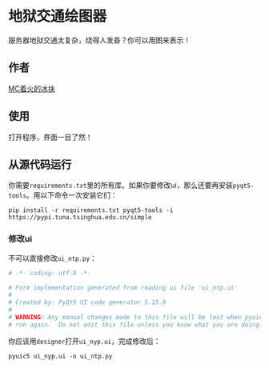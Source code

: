 # 地狱交通绘图器

服务器地狱交通太复杂，绕得人发昏？你可以用图来表示！

## 作者

[MC着火的冰块](https://space.bilibili.com/551409211)

## 使用

打开程序，界面一目了然！

## 从源代码运行

你需要`requirements.txt`里的所有库。如果你要修改ui，那么还要再安装`pyqt5-tools`。用以下命令一次安装它们：

```commandline
pip install -r requirements.txt pyqt5-tools -i https://pypi.tuna.tsinghua.edu.cn/simple
```

### 修改ui

不可以直接修改`ui_ntp.py`：

```python
# -*- coding: utf-8 -*-

# Form implementation generated from reading ui file 'ui_ntp.ui'
#
# Created by: PyQt5 UI code generator 5.15.9
#
# WARNING: Any manual changes made to this file will be lost when pyuic5 is
# run again.  Do not edit this file unless you know what you are doing.
```

你应该用`designer`打开`ui_nyp.ui`，完成修改后：

```commandline
pyuic5 ui_nyp.ui -o ui_ntp.py
```
